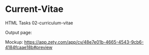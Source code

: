 # Current-Vitae

HTML Tasks
02-curriculum-vitae

Output page: 

Mockup: https://app.zety.com/app/cv/48e7e01b-4665-4543-9cb6-4184fcaae18b#preview
